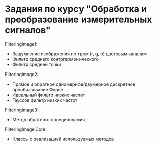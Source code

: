# Задания по курсу "Обработка и преобразование измерительных сигналов"

FilteringImage1:
- Зашумление изображения по трем (r, g, b) цветовым каналам
- Фильтр среднего контргармонического
- Фильтр средней точки

FilteringImage2:
- Прямое и обратное одномерное/двумерное дискретное преобразование Фурье
- Идеальный фильтр низких частот
- Гауссов фильтр низких частот

FilteringImage3:
- Метод обратного проецирования

FilteringImage.Core:
- Классы с реализацией используемых методов

